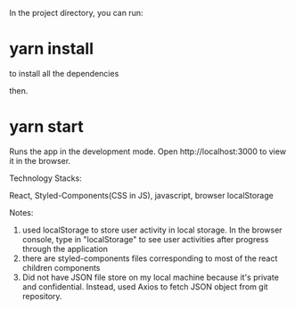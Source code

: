 In the project directory, you can run:

# yarn install  

to install all the dependencies

then.

# yarn start

Runs the app in the development mode.
Open http://localhost:3000 to view it in the browser.


Technology Stacks:

React, Styled-Components(CSS in JS), javascript, browser localStorage

Notes:
1. used localStorage to store user activity in local storage. In the browser console, type in "localStorage" to see user activities after progress through the application
2. there are styled-components files corresponding to most of the react children components
3. Did not have JSON file store on my local machine because it's private and confidential. Instead, used Axios to fetch JSON object from git repository.